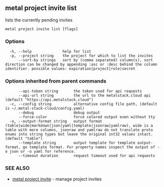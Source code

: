 ## metal project invite list

lists the currently pending invites

```
metal project invite list [flags]
```

### Options

```
  -h, --help              help for list
  -p, --project string    the project for which to list the invites
      --sort-by strings   sort by (comma separated) column(s), sort direction can be changed by appending :asc or :desc behind the column identifier. possible values: expiration|project|role|secret
```

### Options inherited from parent commands

```
      --api-token string       the token used for api requests
      --api-url string         the url to the metalstack.cloud api (default "https://api.metalstack.cloud")
  -c, --config string          alternative config file path, (default is ~/.metal-stack-cloud/config.yaml)
      --debug                  debug output
      --force-color            force colored output even without tty
  -o, --output-format string   output format (table|wide|markdown|json|yaml|template|jsonraw|yamlraw), wide is a table with more columns, jsonraw and yamlraw do not translate proto enums into string types but leave the original int32 values intact. (default "table")
      --template string        output template for template output-format, go template format. For property names inspect the output of -o json or -o yaml for reference.
      --timeout duration       request timeout used for api requests
```

### SEE ALSO

* [metal project invite](metal_project_invite.md)	 - manage project invites

